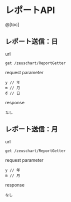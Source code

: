 # レポートAPI

@[toc]

## レポート送信：日
url
```
get /zeuschart/ReportGetter
```

request parameter
```
y // 年
m // 月
d // 日
```

response
```
なし
```

## レポート送信：月
url
```
get /zeuschart/ReportGetter
```

request parameter
```
y // 年
m // 月
```

response
```
なし
```
